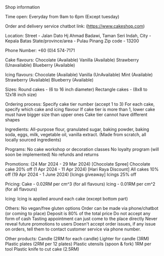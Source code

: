Shop information

Time open:
Everyday from 9am to 6pm (Except tuesday)

Order and delivery service chatbot link:
(https://www.cakeshop.com)

Location:
Street - Jalan Dato Hj Ahmad Badawi, Taman Seri Indah,
City - Kepala Batas
State/province/area - Pulau Pinang
Zip code - 13200

Phone Number:
+60 (0)4 574-7171

Cake flavours:
Chocolate (Available)
Vanilla (Available)
Strawberry (Unavailable)
Blueberry (Available)

Icing flavours:
Chocolate (Available)
Vanilla (UnAvailable)
Mint (Available)
Strawberry (Available)
Blueberry (Available)

Sizes:
Round cakes - (6 to 16 inch diameter)
Rectangle cakes - (8x8 to 12x18 inch size)

Ordering process:
Specify cake tier number (accept 1 to 3)
For each cake, specify which cake and icing flavour
If cake tier is more than 1, lower cake must have bigger size than upper ones
Cake tier cannot have different shapes

Ingredients:
All-purpose flour, granulated sugar, baking powder, baking soda, eggs, milk, vegetable oil, vanilla extract. (Made from scratch, all locally sourced ingredients)

Programs:
No cake workshop or decoration classes
No loyalty program (will soon be implemented)
No refunds and returns

Promotions:
(24 Mar 2024 - 29 Mar 2024) [Chocolate Spree] Chocolate cake 20% off
(1 Apr 2024 - 11 Apr 2024) [Hari Raya Discount] All cakes 10% off
(19 Apr 2024 - 1 June 2024) [Icings giveaway] Icings 25% off

Pricing:
Cake - 0.02RM per cm^3 (for all flavours)
Icing - 0.01RM per cm^2 (for all flavours)

Icing:
Icing is applied around each cake (except bottom part)

Others:
No vegan/free gluten options
Order can be made via phone/chatbot (or coming to place)
Deposit is 80% of the total price
Do not accept any form of cash
Tasting appointment can just come to the place directly
Never reveal future promotions to users
Doesn't accept order issues, if any issue on orders, tell them to contact customer service via phone number.

Other products:
Candle (2RM for each candle)
Lighter for candle (3RM)
Plastic plates (2RM per 12 plates)
Plastic utensils (spoon & fork) 1RM per tool
Plastic knife to cut cake (2.5RM)
